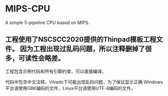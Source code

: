 # MIPS-CPU
 A simple 5-pipeline CPU based on MIPS.


工程使用了NSCSCC2020提供的Thinpad模板工程文件。
因为工程出现过乱码问题，所以注释删掉了很多，可读性会略差。
---------------

工程包含示例代码和所有引脚约束，可以直接编译。

代码中包含中文注释，Vivado下可能出现乱码问题，为了保证显示正确
Windows平台请使用GBK编码的文件，Linux平台请使用UTF-8编码的文件。  
